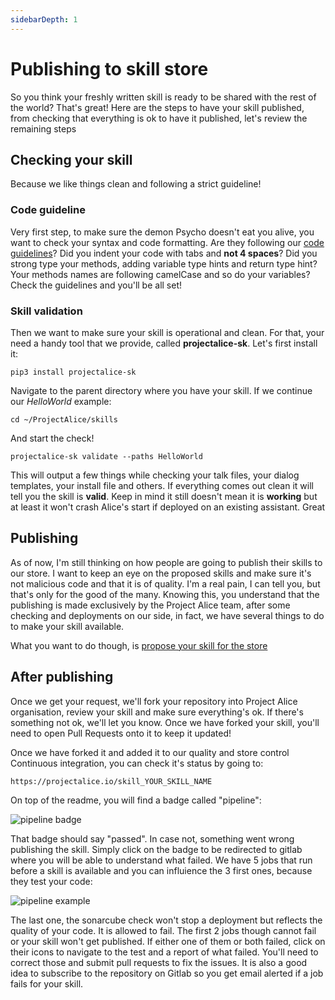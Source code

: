 ```yaml
---
sidebarDepth: 1
---
```


# Publishing to skill store
So you think your freshly written skill is ready to be shared with the rest of the world? That's great! Here are the steps to have your skill published, from checking that everything is ok to have it published, let's review the remaining steps

## Checking your skill
Because we like things clean and following a strict guideline!

### Code guideline
Very first step, to make sure the demon Psycho doesn't eat you alive, you want to check your syntax and code formatting. Are they following our [code guidelines](../contribute/code-guidelines)? Did you indent your code with tabs and **not 4 spaces**? Did you strong type your methods, adding variable type hints and return type hint? Your methods names are following camelCase and so do your variables? Check the guidelines and you'll be all set!

### Skill validation
Then we want to make sure your skill is operational and clean. For that, your need a handy tool that we provide, called **projectalice-sk**. Let's first install it:

`pip3 install projectalice-sk` 

Navigate to the parent directory where you have your skill. If we continue our *HelloWorld* example:

`cd ~/ProjectAlice/skills`

And start the check!

`projectalice-sk validate --paths HelloWorld`

This will output a few things while checking your talk files, your dialog templates, your install file and others. If everything comes out clean it will tell you the skill is **valid**. Keep in mind it still doesn't mean it is **working** but at least it won't crash Alice's start if deployed on an existing assistant. Great

## Publishing
As of now, I'm still thinking on how people are going to publish their skills to our store. I want to keep an eye on the proposed skills and make sure it's not malicious code and that it is of quality. I'm a real pain, I can tell you, but that's only for the good of the many. Knowing this, you understand that the publishing is made exclusively by the Project Alice team, after some checking and deployments on our side, in fact, we have several things to do to make your skill available.

What you want to do though, is [propose your skill for the store](https://github.com/project-alice-assistant/ProjectAliceSkills/issues/new?assignees=Psychokiller1888&labels=Skill+publish+request&template=skill-publishing.md&title=%5BNew+skill%5D)

## After publishing
Once we get your request, we'll fork your repository into Project Alice organisation, review your skill and make sure everything's ok. If there's something not ok, we'll let you know. Once we have forked your skill, you'll need to open Pull Requests onto it to keep it updated!

Once we have forked it and added it to our quality and store control Continuous integration, you can check it's status by going to:

`https://projectalice.io/skill_YOUR_SKILL_NAME`

On top of the readme, you will find a badge called "pipeline":

<img src="../images/pipeline_badge.png" alt="pipeline badge">

That badge should say "passed". In case not, something went wrong publishing the skill. Simply click on the badge to be redirected to gitlab where you will be able to understand what failed. We have 5 jobs that run before a skill is available and you can influience the 3 first ones, because they test your code:

<img src="../images/pipeline_example.png" alt="pipeline example">

The last one, the sonarcube check won't stop a deployment but reflects the quality of your code. It is allowed to fail. The first 2 jobs though cannot fail or your skill won't get published. If either one of them or both failed, click on their icons to navigate to the test and a report of what failed. You'll need to correct those and submit pull requests to fix the issues. It is also a good idea to subscribe to the repository on Gitlab so you get email alerted if a job fails for your skill.
